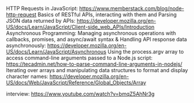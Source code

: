 HTTP Requests in JavaScript:
	https://www.memberstack.com/blog/node-http-request
Basics of RESTful APIs, interacting with them and Parsing JSON data returned by APIs:
	https://developer.mozilla.org/en-US/docs/Learn/JavaScript/Client-side_web_APIs/Introduction
Asynchronous Programming: Managing asynchronous operations with callbacks, promises, and async/await syntax & Handling API response data asynchronously:
	https://developer.mozilla.org/en-US/docs/Learn/JavaScript/Asynchronous
Using the process.argv array to access command-line arguments passed to a Node.js script:
	https://tecadmin.net/how-to-parse-command-line-arguments-in-nodejs/
Iterating over arrays and manipulating data structures to format and display character names:
	https://developer.mozilla.org/en-US/docs/Web/JavaScript/Reference/Global_Objects/Array

interview: https://www.youtube.com/watch?v=bmqZ5AhNr3g
